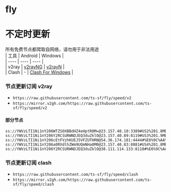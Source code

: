# fly
# 不定时更新
所有免费节点都爬取自网络，请勿用于非法用途  
|  工具  | Android  | Windows  |  
|  ----  | ----   | ----  |  
| v2ray  | [v2rayNG](https://github.com/2dust/v2rayNG/releases) | [v2rayN](https://github.com/2dust/v2rayN/releases) |  
| Clash  | - | [Clash For Windows](https://github.com/2dust/clashN/releases) | 
  
### 节点更新订阅  v2ray
- `https://raw.githubusercontent.com/ts-sf/fly/speed/v2`  
- `https://mirror.v2gh.com/https://raw.githubusercontent.com/ts-sf/fly/speed/v2`  

#### 部分节点  
``` 
ss://YWVzLTI1Ni1nY206WTZSOXBBdHZ4eHptR0M=@23.157.40.10:3389#US2%201.8MB%2Fs
ss://YWVzLTI1Ni1nY206Y2RCSURWNDJEQ3duZklO@23.157.40.89:8119#US3%201.9MB%2Fs
ss://YWVzLTI1Ni1nY206cEtFVzhKUEJ5VFZUTHRN@54.36.174.181:4444#%E6%9C%AA%E7%9F%A56%201.8MB%2Fs
ss://YWVzLTI1Ni1nY206a0RXdlhZWm9UQmNHa0M0@23.157.40.83:8881#US4%201.8MB%2Fs
ss://YWVzLTI1Ni1nY206Y2RCSURWNDJEQ3duZklO@38.111.114.133:8118#%E6%9C%AA%E7%9F%A510%201.9MB%2Fs
```
### 节点更新订阅  clash
- `https://raw.githubusercontent.com/ts-sf/fly/speed/clash`  
- `https://mirror.v2gh.com/https://raw.githubusercontent.com/ts-sf/fly/speed/clash`  


